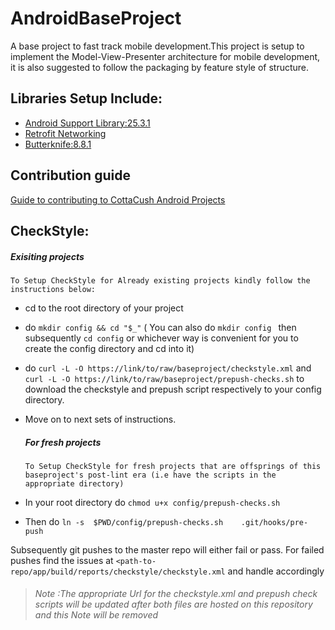 # AndroidBaseProject
A base project to fast track mobile development.This project is setup to implement the Model-View-Presenter
architecture for mobile development, it is also suggested to follow the packaging by feature style of structure.





## Libraries Setup Include:
   - [Android Support Library:25.3.1](https://developer.android.com/topic/libraries/support-library/revisions.html)
   - [Retrofit Networking](http://square.github.io/retrofit/)
   - [Butterknife:8.8.1](http://jakewharton.github.io/butterknife/)





## Contribution guide
 [Guide to contributing to CottaCush Android Projects](https://github.com/CottaCush/android-guidelines/blob/master/project_style_guidelines.md)





## CheckStyle:
 <h5>Exisiting projects</h5>

   ```To Setup CheckStyle for Already existing projects kindly follow the instructions below: ```
   - cd to the root directory of your project
   - do ```mkdir config && cd "$_"```
   ( You can also do  ```mkdir config ``` then subsequently ```cd config``` or whichever way is convenient for you to create the config directory and cd into it)
 - do  ``` curl -L -O https://link/to/raw/baseproject/checkstyle.xml ```
  and  ``` curl -L -O https://link/to/raw/baseproject/prepush-checks.sh ``` to download the checkstyle and prepush script respectively to your config directory.
-  Move on to next sets of instructions.

     <h5>For fresh projects</h5>

   ```To Setup CheckStyle for fresh projects that are offsprings of this baseproject's post-lint era (i.e have the scripts in the appropriate directory) ```

-   In your root directory do ```chmod u+x config/prepush-checks.sh```
- Then do ```ln -s  $PWD/config/prepush-checks.sh    .git/hooks/pre-push```

Subsequently git pushes to the master repo will either fail or pass. For failed pushes find the issues at ```<path-to-repo/app/build/reports/checkstyle/checkstyle.xml``` and handle accordingly


><h6>Note :The appropriate Url for the checkstyle.xml and prepush check scripts will be updated after both files are hosted on this repository and this Note will be removed</h6


